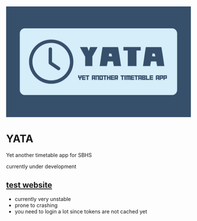 ![logo](highres_logo.png)
# YATA 
Yet another timetable app for SBHS


currently under development

## [test website](https://yata.onrender.com)
- currently very unstable
- prone to crashing
- you need to login a lot since tokens are not cached yet
